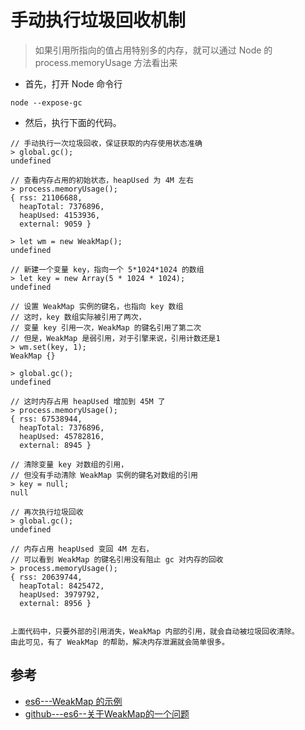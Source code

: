 # 手动执行垃圾回收机制

>如果引用所指向的值占用特别多的内存，就可以通过 Node 的 process.memoryUsage 方法看出来

- 首先，打开 Node 命令行
```
node --expose-gc
```
- 然后，执行下面的代码。
```
// 手动执行一次垃圾回收，保证获取的内存使用状态准确
> global.gc();
undefined

// 查看内存占用的初始状态，heapUsed 为 4M 左右
> process.memoryUsage();
{ rss: 21106688,
  heapTotal: 7376896,
  heapUsed: 4153936,
  external: 9059 }

> let wm = new WeakMap();
undefined

// 新建一个变量 key，指向一个 5*1024*1024 的数组
> let key = new Array(5 * 1024 * 1024);
undefined

// 设置 WeakMap 实例的键名，也指向 key 数组
// 这时，key 数组实际被引用了两次，
// 变量 key 引用一次，WeakMap 的键名引用了第二次
// 但是，WeakMap 是弱引用，对于引擎来说，引用计数还是1
> wm.set(key, 1);
WeakMap {}

> global.gc();
undefined

// 这时内存占用 heapUsed 增加到 45M 了
> process.memoryUsage();
{ rss: 67538944,
  heapTotal: 7376896,
  heapUsed: 45782816,
  external: 8945 }

// 清除变量 key 对数组的引用，
// 但没有手动清除 WeakMap 实例的键名对数组的引用
> key = null;
null

// 再次执行垃圾回收
> global.gc();
undefined

// 内存占用 heapUsed 变回 4M 左右，
// 可以看到 WeakMap 的键名引用没有阻止 gc 对内存的回收
> process.memoryUsage();
{ rss: 20639744,
  heapTotal: 8425472,
  heapUsed: 3979792,
  external: 8956 }
  
  
上面代码中，只要外部的引用消失，WeakMap 内部的引用，就会自动被垃圾回收清除。  
由此可见，有了 WeakMap 的帮助，解决内存泄漏就会简单很多。
```




## 参考
- [es6---WeakMap 的示例](http://es6.ruanyifeng.com/?search=gcc&x=0&y=0#docs/set-map#WeakMap-%E7%9A%84%E7%A4%BA%E4%BE%8B)
- [github---es6--关于WeakMap的一个问题](https://github.com/ruanyf/es6tutorial/issues/362#issuecomment-292109104)
